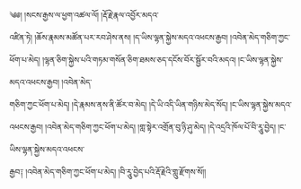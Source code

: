 ﻿  
༄༅། །སངས་རྒྱས་ལ་ཕྱག་འཚལ་ལོ། །རྡོ་རྗེ་རྣལ་འབྱོར་མདའ་  
འཛིན་ཏེ། །ཆོས་རྣམས་མཚོན་པར་རབ་ཤེས་ནས། །ད་ཡིས་ལྷན་སྐྱེས་མདའ་འཕངས་རྒྱབ། །འབེན་མེད་གཅིག་ཀྱང་ཕོག་པ་མེད། །ལྷན་ཅིག་སྐྱེས་པའི་གཏམ་གསོན་ཅིག་ཐམས་ཅད་དངོས་བོར་སྦྱོར་བའི་མདའ། །ང་ཡིས་ལྷན་སྐྱེས་མདའ་འཕངས་རྒྱབ། །འབེན་མེད་  
གཅིག་ཀྱང་ཕོག་པ་མེད། །དེ་རྣམས་ནས་ནི་ཚོར་བ་མེད། །དེ་ཡི་འདི་ཡིན་གཉིས་མེད་སོད། །ང་ཡིས་ལྷན་སྐྱེས་མདའ་འཕངས་རྒྱབ། །འབེན་མེད་གཅིག་ཀྱང་ཕོག་པ་མེད། །གླ་སྟེར་འགྲོན་བུ་ཉི་ཤུ་མེད། །དེ་འདྲའི་ཁོལ་པོ་བི་རཱུ་བྱེད། །ང་ཡིས་ལྷན་སྐྱེས་མདའ་འཕངས་  
རྒྱབ༑ །འབེན་མེད་གཅིག་ཀྱང་ཕོག་པ་མེད། །བི་རཱུ་བྱེད་པའི་རྡོ་རྗེའི་གླུ་རྫོགས་སོ།།  
  
